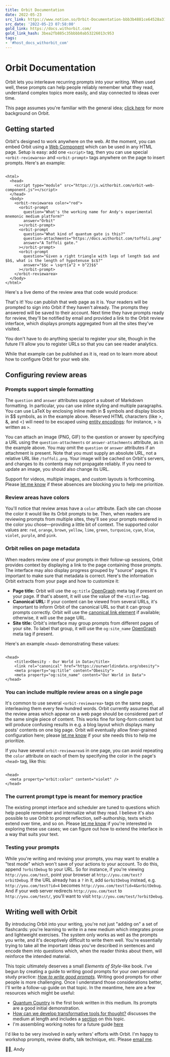 ```yaml
---
title: Orbit Documentation
date: 2022-05-23
src_link: https://www.notion.so/Orbit-Documentation-bbb3b4881ce64528a312758656787c31
src_date: '2022-05-23 07:58:00'
gold_link: https://docs.withorbit.com/
gold_link_hash: 3bea2fb885c35bbbb0ab53226013c953
tags:
- '#host_docs_withorbit_com'
---
```



Orbit Documentation
===================



 Orbit lets you interleave recurring prompts into your writing. When used
 well, these prompts can help people reliably remember what they read,
 understand complex topics more easily, and stay connected to ideas over
 time.
 



 This page assumes you're familiar with the general idea;
 [click here](https://withorbit.com) for more background on
 Orbit.
 


Getting started
---------------



 Orbit's designed to work anywhere on the web. At the moment, you can embed
 Orbit using a
 [Web Component](https://www.webcomponents.org) which can be
 used in any HTML page. Setup is easy: add one
 `<script>` tag, then you can use special
 `<orbit-reviewarea>` and
 `<orbit-prompt>` tags anywhere on the page to insert
 prompts. Here's an example:
 



```

<html>
  <head>
    <script type="module" src="https://js.withorbit.com/orbit-web-component.js"></script>
  </head>
  <body>
    <orbit-reviewarea color="red">
      <orbit-prompt
        question="What's the working name for Andy's experimental mnemonic medium platform?"
        answer="Orbit"
      ></orbit-prompt>
      <orbit-prompt
        question="What kind of quantum gate is this?"
        question-attachments="https://docs.withorbit.com/toffoli.png"
        answer="A Toffoli gate."
      ></orbit-prompt>
      <orbit-prompt
        question="Given a right triangle with legs of length $a$ and $b$, what is the length of hypotenuse $c$?"
        answer="$$c = \sqrt{a^2 + b^2}$$"
      ></orbit-prompt>
    </orbit-reviewarea>
  </body>
</html>
```

Here's a live demo of the review area that code would produce:



 That's it! You can publish that web page as it is. Your readers will be
 prompted to sign into Orbit if they haven't already. The prompts they
 answered will be saved to their account. Next time they have prompts ready
 for review, they'll be notified by email and provided a link to the Orbit
 review interface, which displays prompts aggregated from all the sites
 they've visited.
 



 You don't have to do anything special to register your site, though in the
 future I'll allow you to register URLs so that you can see reader
 analytics.
 



 While that example can be published as it is, read on to learn more about
 how to configure Orbit for your web site.
 


Configuring review areas
------------------------


### Prompts support simple formatting



 The `question` and `answer` attributes support a
 subset of Markdown formatting. In particular, you can use inline styling
 and multiple paragraphs. You can use LaTeX by enclosing inline math in $
 symbols and display blocks in $$ symbols, as in the example above. Reserved HTML characters (like >, &, and <) will need to be escaped using [entity encodings](https://en.wikipedia.org/wiki/Character_encodings_in_HTML): for instance, > is written as `>`.
 



 You can attach an image (PNG, GIF) to the question or answer by specifying
 a URL using the `question-attachments` or
 `answer-attachments` attribute, as in the example above. You
 may omit the `question` or `answer` attributes if an
 attachment is present. Note that you must supply an absolute URL, not a
 relative URL like `/toffoli.png`. Your image will be cached on
 Orbit's servers, and changes to its contents may not propagate reliably. If
 you need to update an image, you should also change its URL.
 



 Support for videos, multiple images, and custom layouts is forthcoming.
 Please [let me know](mailto:andy@andymatuschak.org) if these
 absences are blocking you to help me prioritize.
 


### Review areas have colors



 You'll notice that review areas have a `color` attribute. Each
 site can choose the color it would like its Orbit prompts to be. Then,
 when readers are reviewing prompts from multiple sites, they'll see your
 prompts rendered in the color you chose—providing a little bit of context.
 The supported color values are:
 `red`,
 `orange`,
 `brown`,
 `yellow`,
 `lime`,
 `green`,
 `turquoise`,
 `cyan`,
 `blue`,
 `violet`,
 `purple`, and
 `pink`.
 


### Orbit relies on page metadata



 When readers review one of your prompts in their follow-up sessions, Orbit
 provides context by displaying a link to the page containing those
 prompts. The interface may also display progress grouped by "source"
 pages. It's important to make sure that metadata is correct. Here's the
 information Orbit extracts from your page and how to customize it:
 


* **Page title:** Orbit will use the `og:title`
[OpenGraph](https://ogp.me) meta tag if present on your page.
 If that's absent, it will use the value of the
 `<title>` tag.
* **Canonical URL:** If your content can be viewed from
 several URLs, it's important to inform Orbit of the canonical URL so
 that it can group prompts correctly. Orbit will use the
 [canonical link element](https://en.wikipedia.org/wiki/Canonical_link_element)
 if available; otherwise, it will use the page URL.
* **Site title:** Orbit's interface may group prompts from
 different pages of your site. To label that group, it will use the
 `og:site_name` [OpenGraph](https://ogp.me) meta
 tag if present.



 Here's an example `<head>` demonstrating these values:
 



```

<head>
    <title>Obesity - Our World in Data</title>
    <link rel="canonical" href="https://ourworldindata.org/obesity">
    <meta property="og:title" content="Obesity">
    <meta property="og:site_name" content="Our World in Data">
</head>
```

### You can include multiple review areas on a single page



 It's common to use several `<orbit-reviewarea>` tags on
 the same page, interleaving them every few hundred words. Orbit currently
 assumes that all the review areas which appear on a web page should be
 considered part of the same single piece of content. This works fine for
 long-form content but will produce confusing results in e.g. a blog layout
 which displays many posts' contents on one big page. Orbit will eventually
 allow finer-grained configuration here; please
 [let me know](mailto:andy@andymatuschak.org) if your site needs
 this to help me prioritize.
 



 If you have several `orbit-reviewarea`s in one page, you can
 avoid repeating the `color` attribute on each of them by
 specifying the color in the page's `<head>` tag, like
 this:
 



```

<head>
  <meta property="orbit:color" content="violet" />
</head>
```

### The current prompt type is meant for memory practice



 The existing prompt interface and scheduler are tuned to questions which
 help people remember and internalize what they read. I believe it's also
 possible to use Orbit to prompt reflection, self-authorship, texts which
 extend over time, and so on. Please
 [let me know](mailto:andy@andymatuschak.org) if you're
 interested in exploring these use cases; we can figure out how to extend
 the interface in a way that suits your text.
 


### Testing your prompts



 While you're writing and revising your prompts, you may want to enable a
 "test mode" which won't save of your actions to your account. To do this,
 append `?orbitDebug` to your URL. So for instance, if you're
 viewing `http://you.com/test`, point your browser at
 `http://you.com/test?orbitDebug`. If the URL already has a
 `?` in it, add `&orbitDebug` instead, e.g.
 `http://you.com/test?id=4` becomes
 `http://you.com/test?id=4&orbitDebug`. And if your web server
 redirects `http://you.com/test` to
 `http://you.com/test/`, you'll want to visit
 `http://you.com/test/?orbitDebug`.
 


Writing well with Orbit
-----------------------



 By introducing Orbit into your writing, you're not just "adding on" a set
 of flashcards: you're learning to write in a new medium which integrates
 prose and lightweight exercises. The system only works as well as the
 prompts you write, and it's deceptively difficult to write them well.
 You're essentially trying to take all the important ideas you've described
 in sentences and encode them into questions which, when the reader thinks
 about them, will reinforce the intended material.
 



 This topic ultimately deserves a small *Elements of Style*-like
 book. I've begun by creating a guide to writing good prompts for your own
 personal study practice:
 *[How to write good prompts](https://andymatuschak.org/prompts)*. Writing good prompts for other people is more challenging. Once I
 understand those considerations better, I'll write a follow-up guide on
 that topic. In the meantime, here are a few resources which might be
 useful:
 


* [Quantum Country](https://quantum.country) is the first book
 written in this medium. Its prompts are a good initial demonstration.
* [How can we develop transformative tools for thought?](https://numinous.productions/ttft)
 discusses the medium at length and includes a
 [section](https://numinous.productions/ttft/#improving-mnemonic-medium)
 on this topic.
* I'm assembling working notes for a future guide
 [here](https://notes.andymatuschak.org/z42J1vxsMjhkdbrqVfoqjiEesSzfaEqurBtoJ)



 I'd like to be very involved in early writers' efforts with Orbit. I'm
 happy to workshop prompts, review drafts, talk technique, etc. Please
 [email me](mailto:andy@andymatuschak.org).
 


🙇👋, Andy